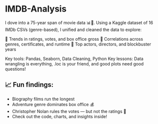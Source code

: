 # IMDB-Analysis
 I dove into a 75-year span of movie data 📊🍿. Using a Kaggle dataset of 16 IMDb CSVs (genre-based), I unified and cleaned the data to explore:

🎥 Trends in ratings, votes, and box office gross
🧠 Correlations across genres, certificates, and runtime
🌟 Top actors, directors, and blockbuster years

Key tools: Pandas, Seaborn, Data Cleaning, Python
Key lessons: Data wrangling is everything, .loc is your friend, and good plots need good questions!

## 📈 Fun findings:
- Biography films run the longest
- Adventure genre dominates box office 💰
- Christopher Nolan rules the votes — but not the ratings 🤔
- Check out the code, charts, and insights inside!
